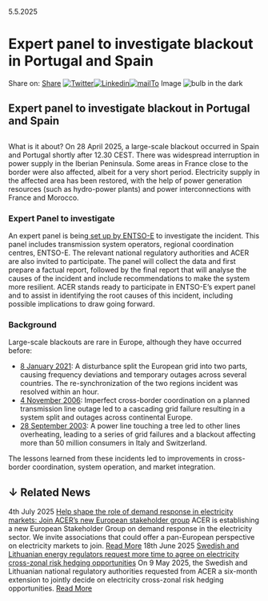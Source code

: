 5.5.2025
# Expert panel to investigate blackout in Portugal and Spain
Share on: [Share](https://www.addtoany.com/share#url=https%3A%2F%2Fwww.acer.europa.eu%2Fnews%2Fexpert-panel-investigate-blackout-portugal-and-spain&title=Expert%20panel%20to%20investigate%20blackout%20in%20Portugal%20and%20Spain)
[![Twitter](https://www.acer.europa.eu/sites/default/files/bluesky.svg)](https://www.acer.europa.eu/#bluesky)[![Linkedin](https://www.acer.europa.eu/sites/default/files/linkedin.svg)](https://www.acer.europa.eu/#linkedin)[![mailTo](https://www.acer.europa.eu/sites/default/files/copy-url.png)](https://www.acer.europa.eu/#copy_link)
Image
![bulb in the dark](https://www.acer.europa.eu/sites/default/files/styles/main_images_news_and_pages_little_/public/2025-05/Electricity-blackout.jpg?itok=4FpjhXRi)
## Expert panel to investigate blackout in Portugal and Spain
## 
What is it about?
On 28 April 2025, a large-scale blackout occurred in Spain and Portugal shortly after 12.30 CEST. There was widespread interruption in power supply in the Iberian Peninsula. Some areas in France close to the border were also affected, albeit for a very short period.
Electricity supply in the affected area has been restored, with the help of power generation resources (such as hydro-power plants) and power interconnections with France and Morocco.
### **Expert Panel to investigate**
An expert panel is being[ set up by ENTSO-E](https://www.entsoe.eu/news/2025/05/01/iberian-black-out-entso-e-congratulates-red-electrica-and-ren-for-the-rapid-recovery-of-the-electricity-systems-of-portugal-and-spain-and-establishes-an-expert-panel-to-investigate-the-incident/) to investigate the incident. This panel includes transmission system operators, regional coordination centres, ENTSO-E. The relevant national regulatory authorities and ACER are also invited to participate. 
The panel will collect the data and first prepare a factual report, followed by the final report that will analyse the causes of the incident and include recommendations to make the system more resilient. 
ACER stands ready to participate in ENTSO-E’s expert panel and to assist in identifying the root causes of this incident, including possible implications to draw going forward.
### **Background**
Large-scale blackouts are rare in Europe, although they have occurred before:
  * [8 January 2021](https://eepublicdownloads.entsoe.eu/clean-documents/SOC%20documents/SOC%20Reports/Continental_Europe_Synchronous_Area_Separation_on_08_January_2021_-_Executive_Summary_updated.pdf): A disturbance split the European grid into two parts, causing frequency deviations and temporary outages across several countries. The re-synchronization of the two regions incident was resolved within an hour.
  * [4 November 2006](https://eepublicdownloads.entsoe.eu/clean-documents/pre2015/publications/ce/otherreports/Final-Report-20070130.pdf): Imperfect cross-border coordination on a planned transmission line outage led to a cascading grid failure resulting in a system split and outages across continental Europe.
  * [28 September 2003](https://eepublicdownloads.entsoe.eu/clean-documents/pre2015/publications/ce/otherreports/20040427_UCTE_IC_Final_report.pdf): A power line touching a tree led to other lines overheating, leading to a series of grid failures and a blackout affecting more than 50 million consumers in Italy and Switzerland.


The lessons learned from these incidents led to improvements in cross-border coordination, system operation, and market integration.
## ↓ Related News
4th July 2025 
[Help shape the role of demand response in electricity markets: Join ACER’s new European stakeholder group](https://www.acer.europa.eu/news/help-shape-role-demand-response-electricity-markets-join-acers-new-european-stakeholder-group)
ACER is establishing a new European Stakeholder Group on demand response in the electricity sector. We invite associations that could offer a pan-European perspective on electricity markets to join. 
[Read More](https://www.acer.europa.eu/news/help-shape-role-demand-response-electricity-markets-join-acers-new-european-stakeholder-group)
18th June 2025 
[Swedish and Lithuanian energy regulators request more time to agree on electricity cross-zonal risk hedging opportunities](https://www.acer.europa.eu/news/swedish-and-lithuanian-energy-regulators-request-more-time-agree-electricity-cross-zonal-risk-hedging-opportunities)
On 9 May 2025, the Swedish and Lithuanian national regulatory authorities requested from ACER a six-month extension to jointly decide on electricity cross-zonal risk hedging opportunities. 
[Read More](https://www.acer.europa.eu/news/swedish-and-lithuanian-energy-regulators-request-more-time-agree-electricity-cross-zonal-risk-hedging-opportunities)
[](https://www.acer.europa.eu/news/expert-panel-investigate-blackout-portugal-and-spain)
